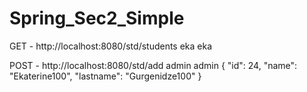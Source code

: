 # Spring_Sec2_Simple

GET - http://localhost:8080/std/students  eka eka



POST - http://localhost:8080/std/add admin admin
{
    "id": 24,
    "name": "Ekaterine100",
    "lastname": "Gurgenidze100"
}
